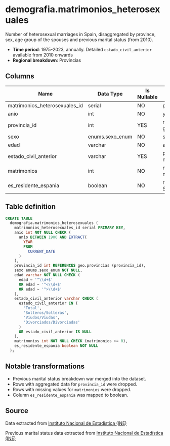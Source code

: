 # demografia.matrimonios_heterosexuales

Number of heterosexual marriages in Spain, disaggregated by province, sex, age group of the spouses and previous marital status (from 2010).

- **Time period**: 1975-2023, annually. Detailed `estado_civil_anterior` available from 2010 onwards
- **Regional breakdown**: Provincias

## Columns

| Name | Data Type | Is Nullable | Description |
| --- | --- | --- | --- |
| matrimonios_heterosexuales_id | serial | NO | primary key |
| anio | int | NO | year |
| provincia_id | int | YES | references geo.provincias |
| sexo | enums.sexo_enum | NO | sex |
| edad | varchar | NO | age group |
| estado_civil_anterior | varchar | YES | previous marital status |
| matrimonios | int | NO | number of marriages |
| es_residente_espania | boolean | NO | resident in Spain |

## Table definition

```sql
CREATE TABLE
  demografia.matrimonios_heterosexuales (
    matrimonios_heterosexuales_id serial PRIMARY KEY,
    anio int NOT NULL CHECK (
      anio BETWEEN 1900 AND EXTRACT(
        YEAR
        FROM
          CURRENT_DATE
      )
    ),
    provincia_id int REFERENCES geo.provincias (provincia_id),
    sexo enums.sexo_enum NOT NULL,
    edad varchar NOT NULL CHECK (
      edad ~ '^\\d+$'
      OR edad ~ '^<\\d+$'
      OR edad ~ '^>\\d+$'
    ),
    estado_civil_anterior varchar CHECK (
      estado_civil_anterior IN (
        'Total',
        'Solteros/Solteras',
        'Viudos/Viudas',
        'Divorciados/Divorciadas'
      )
      OR estado_civil_anterior IS NULL
    ),
    matrimonios int NOT NULL CHECK (matrimonios >= 0),
    es_residente_espania boolean NOT NULL
  );
```

## Notable transformations

- Previous marital status breakdown war merged into the dataset.
- Rows with aggregated data for `provincia_id` were dropped.
- Rows with missing values for `matrimonios` were dropped.
- Column `es_residente_espania` was mapped to boolean.

## Source
Data extracted from <a href="https://www.ine.es/jaxiT3/Tabla.htm?t=6532&L=0" target="_blank">Instituto Nacional de Estadística (INE)</a>

Previous marital status data extracted from <a href="https://ine.es/jaxiT3/Tabla.htm?t=32879" target="_blank">Instituto Nacional de Estadística (INE)</a>